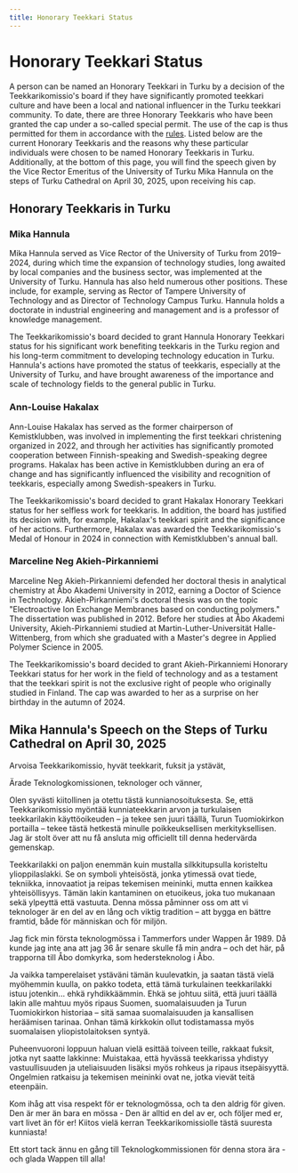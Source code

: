 ```yaml
---
title: Honorary Teekkari Status
---
```

# Honorary Teekkari Status

A person can be named an Honorary Teekkari in Turku by a decision of the Teekkarikomissio's board if they have significantly promoted teekkari culture and have been a local and national influencer in the Turku teekkari community. To date, there are three Honorary Teekkaris who have been granted the cap under a so-called special permit. The use of the cap is thus permitted for them in accordance with the [rules](/en/yhdistys/dokumentit). Listed below are the current Honorary Teekkaris and the reasons why these particular individuals were chosen to be named Honorary Teekkaris in Turku. Additionally, at the bottom of this page, you will find the speech given by the Vice Rector Emeritus of the University of Turku Mika Hannula on the steps of Turku Cathedral on April 30, 2025, upon receiving his cap.

## Honorary Teekkaris in Turku

### Mika Hannula

Mika Hannula served as Vice Rector of the University of Turku from 2019–2024, during which time the expansion of technology studies, long awaited by local companies and the business sector, was implemented at the University of Turku. Hannula has also held numerous other positions. These include, for example, serving as Rector of Tampere University of Technology and as Director of Technology Campus Turku. Hannula holds a doctorate in industrial engineering and management and is a professor of knowledge management.

The Teekkarikomissio's board decided to grant Hannula Honorary Teekkari status for his significant work benefiting teekkaris in the Turku region and his long-term commitment to developing technology education in Turku. Hannula's actions have promoted the status of teekkaris, especially at the University of Turku, and have brought awareness of the importance and scale of technology fields to the general public in Turku.

### Ann-Louise Hakalax

Ann-Louise Hakalax has served as the former chairperson of Kemistklubben, was involved in implementing the first teekkari christening organized in 2022, and through her activities has significantly promoted cooperation between Finnish-speaking and Swedish-speaking degree programs. Hakalax has been active in Kemistklubben during an era of change and has significantly influenced the visibility and recognition of teekkaris, especially among Swedish-speakers in Turku.

The Teekkarikomissio's board decided to grant Hakalax Honorary Teekkari status for her selfless work for teekkaris. In addition, the board has justified its decision with, for example, Hakalax's teekkari spirit and the significance of her actions. Furthermore, Hakalax was awarded the Teekkarikomissio's Medal of Honour in 2024 in connection with Kemistklubben's annual ball.

### Marceline Neg Akieh-Pirkanniemi

Marceline Neg Akieh-Pirkanniemi defended her doctoral thesis in analytical chemistry at Åbo Akademi University in 2012, earning a Doctor of Science in Technology. Akieh-Pirkanniemi's doctoral thesis was on the topic "Electroactive Ion Exchange Membranes based on conducting polymers." The dissertation was published in 2012. Before her studies at Åbo Akademi University, Akieh-Pirkanniemi studied at Martin-Luther-Universität Halle-Wittenberg, from which she graduated with a Master's degree in Applied Polymer Science in 2005.

The Teekkarikomissio's board decided to grant Akieh-Pirkanniemi Honorary Teekkari status for her work in the field of technology and as a testament that the teekkari spirit is not the exclusive right of people who originally studied in Finland. The cap was awarded to her as a surprise on her birthday in the autumn of 2024.

## Mika Hannula's Speech on the Steps of Turku Cathedral on April 30, 2025

Arvoisa Teekkarikomissio, hyvät teekkarit, fuksit ja ystävät,

Ärade Teknologkomissionen, teknologer och vänner,

Olen syvästi kiitollinen ja otettu tästä kunnianosoituksesta. Se, että Teekkarikomissio myöntää kunniateekkarin arvon ja turkulaisen teekkarilakin käyttöoikeuden – ja tekee sen juuri täällä, Turun Tuomiokirkon portailla – tekee tästä hetkestä minulle poikkeuksellisen merkityksellisen. Jag är stolt över att nu få ansluta mig officiellt till denna hedervärda gemenskap.

Teekkarilakki on paljon enemmän kuin mustalla silkkitupsulla koristeltu ylioppilaslakki. Se on symboli yhteisöstä, jonka ytimessä ovat tiede, tekniikka, innovaatiot ja reipas tekemisen meininki, mutta ennen kaikkea yhteisöllisyys. Tämän lakin kantaminen on etuoikeus, joka tuo mukanaan sekä ylpeyttä että vastuuta. Denna mössa påminner oss om att vi teknologer är en del av en lång och viktig tradition – att bygga en bättre framtid, både för människan och för miljön.

Jag fick min första teknologmössa i Tammerfors under Wappen år 1989. Då kunde jag inte ana att jag 36 år senare skulle få min andra – och det här, på trapporna till Åbo domkyrka, som hedersteknolog i Åbo.

Ja vaikka tamperelaiset ystäväni tämän kuulevatkin, ja saatan tästä vielä myöhemmin kuulla, on pakko todeta, että tämä turkulainen teekkarilakki istuu jotenkin... ehkä ryhdikkäämmin. Ehkä se johtuu siitä, että juuri täällä lakin alle mahtuu myös ripaus Suomen, suomalaisuuden ja Turun Tuomiokirkon historiaa – sitä samaa suomalaisuuden ja kansallisen heräämisen tarinaa. Onhan tämä kirkkokin ollut todistamassa myös suomalaisen yliopistolaitoksen syntyä.

Puheenvuoroni loppuun haluan vielä esittää toiveen teille, rakkaat fuksit, jotka nyt saatte lakkinne: Muistakaa, että hyvässä teekkarissa yhdistyy vastuullisuuden ja uteliaisuuden lisäksi myös rohkeus ja ripaus itsepäisyyttä. Ongelmien ratkaisu ja tekemisen meininki ovat ne, jotka vievät teitä eteenpäin. 

Kom ihåg att visa respekt för er teknologmössa, och ta den aldrig för given. Den är mer än bara en mössa - Den är alltid en del av er, och följer med er, vart livet än för er! 
Kiitos vielä kerran Teekkarikomissiolle tästä suuresta kunniasta!

Ett stort tack ännu en gång till Teknologkommissionen för denna stora ära - och glada Wappen till alla!
